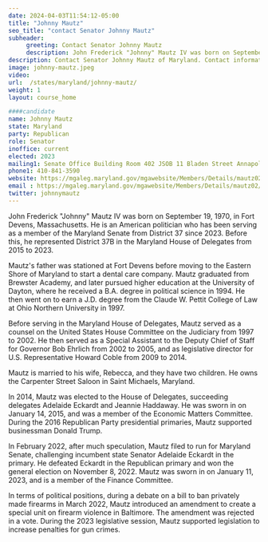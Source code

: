 ```yaml
---
date: 2024-04-03T11:54:12-05:00
title: "Johnny Mautz"
seo_title: "contact Senator Johnny Mautz"
subheader:
     greeting: Contact Senator Johnny Mautz
     description: John Frederick "Johnny" Mautz IV was born on September 19, 1970, in Fort Devens, Massachusetts. He is an American politician who has been serving as a member of the Maryland Senate from District 37 since 2023.
description: Contact Senator Johnny Mautz of Maryland. Contact information for Johnny Mautz includes email address, phone number, and mailing address.
image: johnny-mautz.jpeg
video:
url:  /states/maryland/johnny-mautz/
weight: 1
layout: course_home

####candidate
name: Johnny Mautz
state: Maryland
party: Republican
role: Senator
inoffice: current
elected: 2023
mailing1: Senate Office Building Room 402 JSOB 11 Bladen Street Annapolis, MD 21401
phone1: 410-841-3590
website: https://mgaleg.maryland.gov/mgawebsite/Members/Details/mautz02/
email : https://mgaleg.maryland.gov/mgawebsite/Members/Details/mautz02/
twitter: johnnymautz
---
```


John Frederick "Johnny" Mautz IV was born on September 19, 1970, in Fort Devens, Massachusetts. He is an American politician who has been serving as a member of the Maryland Senate from District 37 since 2023. Before this, he represented District 37B in the Maryland House of Delegates from 2015 to 2023.

Mautz's father was stationed at Fort Devens before moving to the Eastern Shore of Maryland to start a dental care company. Mautz graduated from Brewster Academy, and later pursued higher education at the University of Dayton, where he received a B.A. degree in political science in 1994. He then went on to earn a J.D. degree from the Claude W. Pettit College of Law at Ohio Northern University in 1997.

Before serving in the Maryland House of Delegates, Mautz served as a counsel on the United States House Committee on the Judiciary from 1997 to 2002. He then served as a Special Assistant to the Deputy Chief of Staff for Governor Bob Ehrlich from 2002 to 2005, and as legislative director for U.S. Representative Howard Coble from 2009 to 2014.

Mautz is married to his wife, Rebecca, and they have two children. He owns the Carpenter Street Saloon in Saint Michaels, Maryland.

In 2014, Mautz was elected to the House of Delegates, succeeding delegates Adelaide Eckardt and Jeannie Haddaway. He was sworn in on January 14, 2015, and was a member of the Economic Matters Committee. During the 2016 Republican Party presidential primaries, Mautz supported businessman Donald Trump.

In February 2022, after much speculation, Mautz filed to run for Maryland Senate, challenging incumbent state Senator Adelaide Eckardt in the primary. He defeated Eckardt in the Republican primary and won the general election on November 8, 2022. Mautz was sworn in on January 11, 2023, and is a member of the Finance Committee.

In terms of political positions, during a debate on a bill to ban privately made firearms in March 2022, Mautz introduced an amendment to create a special unit on firearm violence in Baltimore. The amendment was rejected in a vote. During the 2023 legislative session, Mautz supported legislation to increase penalties for gun crimes.
